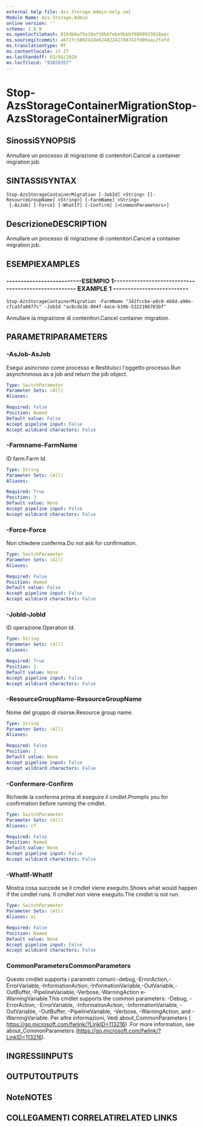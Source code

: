 ```yaml
---
external help file: Azs.Storage.Admin-help.xml
Module Name: Azs.Storage.Admin
online version: ''
schema: 2.0.0
ms.openlocfilehash: 81bdb6a75e10af30b6febe9bbbf0989933818aec
ms.sourcegitcommit: a6f2fc500242de6248224278d743fd09aac2fafd
ms.translationtype: MT
ms.contentlocale: it-IT
ms.lasthandoff: 03/04/2020
ms.locfileid: "93859357"
---
```

# <span data-ttu-id="06fb4-101">Stop-AzsStorageContainerMigration</span><span class="sxs-lookup"><span data-stu-id="06fb4-101">Stop-AzsStorageContainerMigration</span></span>

## <span data-ttu-id="06fb4-102">Sinossi</span><span class="sxs-lookup"><span data-stu-id="06fb4-102">SYNOPSIS</span></span>
<span data-ttu-id="06fb4-103">Annullare un processo di migrazione di contenitori.</span><span class="sxs-lookup"><span data-stu-id="06fb4-103">Cancel a container migration job.</span></span>

## <span data-ttu-id="06fb4-104">SINTASSI</span><span class="sxs-lookup"><span data-stu-id="06fb4-104">SYNTAX</span></span>

```
Stop-AzsStorageContainerMigration [-JobId] <String> [[-ResourceGroupName] <String>] [-FarmName] <String>
 [-AsJob] [-Force] [-WhatIf] [-Confirm] [<CommonParameters>]
```

## <span data-ttu-id="06fb4-105">Descrizione</span><span class="sxs-lookup"><span data-stu-id="06fb4-105">DESCRIPTION</span></span>
<span data-ttu-id="06fb4-106">Annullare un processo di migrazione di contenitori.</span><span class="sxs-lookup"><span data-stu-id="06fb4-106">Cancel a container migration job.</span></span>

## <span data-ttu-id="06fb4-107">ESEMPI</span><span class="sxs-lookup"><span data-stu-id="06fb4-107">EXAMPLES</span></span>

### <span data-ttu-id="06fb4-108">--------------------------ESEMPIO 1--------------------------</span><span class="sxs-lookup"><span data-stu-id="06fb4-108">-------------------------- EXAMPLE 1 --------------------------</span></span>
```
Stop-AzsStorageContainerMigration -FarmName "342fccbe-e8c0-468d-a90e-cfca5fa8877c" -JobId "ac8cde1b-804f-4ace-b39b-5322106703bf"
```

<span data-ttu-id="06fb4-109">Annullare la migrazione di contenitori.</span><span class="sxs-lookup"><span data-stu-id="06fb4-109">Cancel container migration.</span></span>

## <span data-ttu-id="06fb4-110">PARAMETRI</span><span class="sxs-lookup"><span data-stu-id="06fb4-110">PARAMETERS</span></span>

### <span data-ttu-id="06fb4-111">-AsJob</span><span class="sxs-lookup"><span data-stu-id="06fb4-111">-AsJob</span></span>
<span data-ttu-id="06fb4-112">Esegui asincrono come processo e Restituisci l'oggetto processo.</span><span class="sxs-lookup"><span data-stu-id="06fb4-112">Run asynchronous as a job and return the job object.</span></span>

```yaml
Type: SwitchParameter
Parameter Sets: (All)
Aliases: 

Required: False
Position: Named
Default value: False
Accept pipeline input: False
Accept wildcard characters: False
```

### <span data-ttu-id="06fb4-113">-Farmname</span><span class="sxs-lookup"><span data-stu-id="06fb4-113">-FarmName</span></span>
<span data-ttu-id="06fb4-114">ID farm.</span><span class="sxs-lookup"><span data-stu-id="06fb4-114">Farm Id.</span></span>

```yaml
Type: String
Parameter Sets: (All)
Aliases: 

Required: True
Position: 3
Default value: None
Accept pipeline input: False
Accept wildcard characters: False
```

### <span data-ttu-id="06fb4-115">-Force</span><span class="sxs-lookup"><span data-stu-id="06fb4-115">-Force</span></span>
<span data-ttu-id="06fb4-116">Non chiedere conferma.</span><span class="sxs-lookup"><span data-stu-id="06fb4-116">Do not ask for confirmation.</span></span>

```yaml
Type: SwitchParameter
Parameter Sets: (All)
Aliases: 

Required: False
Position: Named
Default value: False
Accept pipeline input: False
Accept wildcard characters: False
```

### <span data-ttu-id="06fb4-117">-JobId</span><span class="sxs-lookup"><span data-stu-id="06fb4-117">-JobId</span></span>
<span data-ttu-id="06fb4-118">ID operazione.</span><span class="sxs-lookup"><span data-stu-id="06fb4-118">Operation Id.</span></span>

```yaml
Type: String
Parameter Sets: (All)
Aliases: 

Required: True
Position: 1
Default value: None
Accept pipeline input: False
Accept wildcard characters: False
```

### <span data-ttu-id="06fb4-119">-ResourceGroupName</span><span class="sxs-lookup"><span data-stu-id="06fb4-119">-ResourceGroupName</span></span>
<span data-ttu-id="06fb4-120">Nome del gruppo di risorse.</span><span class="sxs-lookup"><span data-stu-id="06fb4-120">Resource group name.</span></span>

```yaml
Type: String
Parameter Sets: (All)
Aliases: 

Required: False
Position: 2
Default value: None
Accept pipeline input: False
Accept wildcard characters: False
```

### <span data-ttu-id="06fb4-121">-Confermare</span><span class="sxs-lookup"><span data-stu-id="06fb4-121">-Confirm</span></span>
<span data-ttu-id="06fb4-122">Richiede la conferma prima di eseguire il cmdlet.</span><span class="sxs-lookup"><span data-stu-id="06fb4-122">Prompts you for confirmation before running the cmdlet.</span></span>

```yaml
Type: SwitchParameter
Parameter Sets: (All)
Aliases: cf

Required: False
Position: Named
Default value: None
Accept pipeline input: False
Accept wildcard characters: False
```

### <span data-ttu-id="06fb4-123">-WhatIf</span><span class="sxs-lookup"><span data-stu-id="06fb4-123">-WhatIf</span></span>
<span data-ttu-id="06fb4-124">Mostra cosa succede se il cmdlet viene eseguito.</span><span class="sxs-lookup"><span data-stu-id="06fb4-124">Shows what would happen if the cmdlet runs.</span></span>
<span data-ttu-id="06fb4-125">Il cmdlet non viene eseguito.</span><span class="sxs-lookup"><span data-stu-id="06fb4-125">The cmdlet is not run.</span></span>

```yaml
Type: SwitchParameter
Parameter Sets: (All)
Aliases: wi

Required: False
Position: Named
Default value: None
Accept pipeline input: False
Accept wildcard characters: False
```

### <span data-ttu-id="06fb4-126">CommonParameters</span><span class="sxs-lookup"><span data-stu-id="06fb4-126">CommonParameters</span></span>
<span data-ttu-id="06fb4-127">Questo cmdlet supporta i parametri comuni:-debug,-ErrorAction,-ErrorVariable,-InformationAction,-InformationVariable,-OutVariable,-OutBuffer,-PipelineVariable,-Verbose,-WarningAction e-WarningVariable.</span><span class="sxs-lookup"><span data-stu-id="06fb4-127">This cmdlet supports the common parameters: -Debug, -ErrorAction, -ErrorVariable, -InformationAction, -InformationVariable, -OutVariable, -OutBuffer, -PipelineVariable, -Verbose, -WarningAction, and -WarningVariable.</span></span> <span data-ttu-id="06fb4-128">Per altre informazioni, Vedi about_CommonParameters ( https://go.microsoft.com/fwlink/?LinkID=113216) .</span><span class="sxs-lookup"><span data-stu-id="06fb4-128">For more information, see about_CommonParameters (https://go.microsoft.com/fwlink/?LinkID=113216).</span></span>

## <span data-ttu-id="06fb4-129">INGRESSI</span><span class="sxs-lookup"><span data-stu-id="06fb4-129">INPUTS</span></span>

## <span data-ttu-id="06fb4-130">OUTPUT</span><span class="sxs-lookup"><span data-stu-id="06fb4-130">OUTPUTS</span></span>

## <span data-ttu-id="06fb4-131">Note</span><span class="sxs-lookup"><span data-stu-id="06fb4-131">NOTES</span></span>

## <span data-ttu-id="06fb4-132">COLLEGAMENTI CORRELATI</span><span class="sxs-lookup"><span data-stu-id="06fb4-132">RELATED LINKS</span></span>

